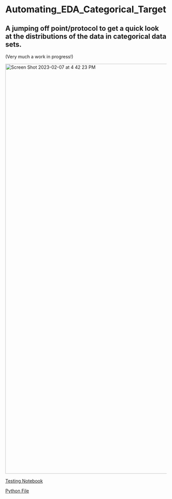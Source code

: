 # Automating_EDA_Categorical_Target
## A jumping off point/protocol to get a quick look at the distributions of the data in categorical data sets.

(Very much a work in progress!) 

 
[<img width="1280" alt="Screen Shot 2023-02-07 at 4 42 23 PM" src="https://user-images.githubusercontent.com/8728172/217374330-cd78ce8b-b4da-4bdf-b53f-43bbca5e58c8.png">](https://www.loom.com/share/dc67925043ae423799dcf1d0921cb8e0)

[Testing Notebook](https://github.com/casanave/Automating_EDA_w_a_Categorical_Target/blob/main/automation_testing.ipynb)

[Python File](https://github.com/casanave/Automating_EDA_w_a_Categorical_Target/blob/main/categorical_target_eda.py)


